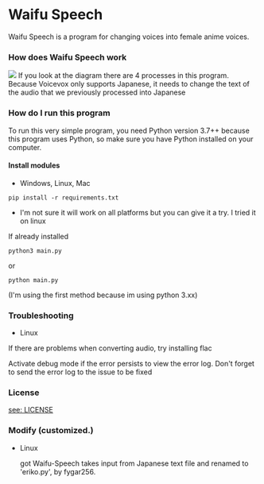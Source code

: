 # Waifu Speech
Waifu Speech is a program for changing voices into female anime voices.

### How does Waifu Speech work
<img src="/assets/images/structure.png" />
If you look at the diagram there are 4 processes in this program. Because Voicevox only supports Japanese, it needs to change the text of the audio that we previously processed into Japanese

### How do I run this program
To run this very simple program, you need Python version 3.7++ because this program uses Python, so make sure you have Python installed on your computer.

#### Install modules
- Windows, Linux, Mac
``` konsole
pip install -r requirements.txt
```
*  I'm not sure it will work on all platforms but you can give it a try. I tried it on linux

If already installed
``` konsole
python3 main.py
```
or
``` konsole
python main.py
```
(I'm using the first method because im using python 3.xx)

### Troubleshooting
- Linux

If there are problems when converting audio, try installing flac 

Activate debug mode if the error persists to view the error log. Don't forget to send the error log to the issue to be fixed

### License
[see: LICENSE](/LICENSE)

### Modify (customized.)
- Linux
  
  got Waifu-Speech takes input from Japanese text file and renamed to 'eriko.py', by fygar256.
